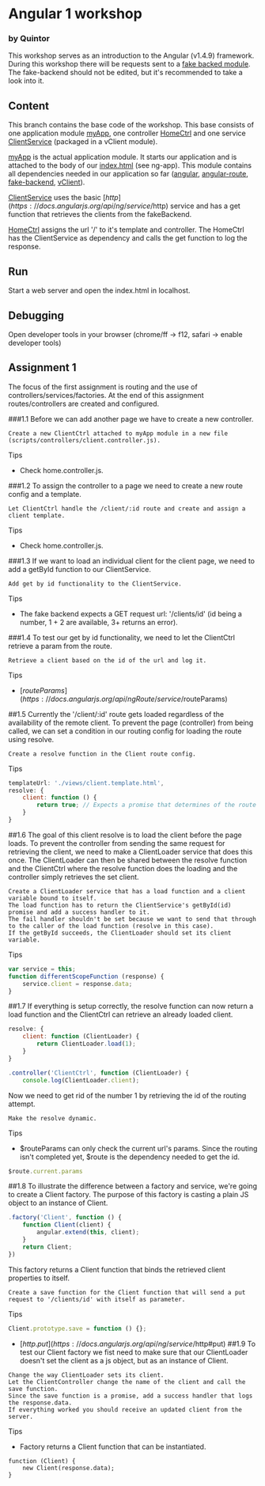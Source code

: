 # Angular 1 workshop
### by Quintor
This workshop serves as an introduction to the Angular (v1.4.9) framework. During this workshop there will be requests sent to 
a [fake backed module](../master/libs/fake-backend.js).  The fake-backend should not be edited, but it's recommended to take a
look into it.

## Content
This branch contains the base code of the workshop. This base consists of one application module [myApp](../master/scripts/app.js), one 
controller [HomeCtrl](../master/scripts/controllers/home.controller.js) and one service [ClientService](../master/scripts/services/client.service.js) (packaged in a vClient module).

[myApp](../master/scripts/app.js) is the actual application module. It starts our application and is attached to the body of our [index.html](../master/index.html) (see ng-app). This module 
contains all dependencies needed in our application so far ([angular](../master/libs/angular.js), [angular-route](../master/libs/angular-route.js), [fake-backend](../master/libs/fake-backend.js), [vClient](../master/scripts/services/client.service.js)).

[ClientService](../master/scripts/services/client.service.js) uses the basic [$http](https://docs.angularjs.org/api/ng/service/$http) service and has a get function that retrieves the clients from the fakeBackend.

[HomeCtrl](../master/scripts/controllers/home.controller.js) assigns the url '/' to it's template and controller. The HomeCtrl has the ClientService as dependency and calls
the get function to log the response.

## Run
Start a web server and open the index.html in localhost.

## Debugging
Open developer tools in your browser (chrome/ff -> f12, safari -> enable developer tools)

## Assignment 1
The focus of the first assignment is routing and the use of controllers/services/factories.
At the end of this assignment routes/controllers are created and configured.

###1.1
Before we can add another page we have to create a new controller.
```
Create a new ClientCtrl attached to myApp module in a new file (scripts/controllers/client.controller.js).
```
Tips
- Check home.controller.js.

###1.2
To assign the controller to a page we need to create a new route config and a template.
```
Let ClientCtrl handle the /client/:id route and create and assign a client template.
```
Tips
- Check home.controller.js.

###1.3
If we want to load an individual client for the client page, we need to add a getById function to our ClientService.
```
Add get by id functionality to the ClientService.
```
Tips
- The fake backend expects a GET request url: '/clients/id' (id being a number, 1 + 2 are available, 3+ returns an error).

###1.4
To test our get by id functionality, we need to let the ClientCtrl retrieve a param from the route.
```
Retrieve a client based on the id of the url and log it.
```
Tips
- [$routeParams](https://docs.angularjs.org/api/ngRoute/service/$routeParams)

##1.5
Currently the '/client/:id' route gets loaded regardless of the availability of the remote client. To prevent the page (controller) from
being called, we can set a condition in our routing config for loading the route using resolve.
```
Create a resolve function in the Client route config.
```
Tips
```javascript
templateUrl: './views/client.template.html',
resolve: {
    client: function () {
        return true; // Expects a promise that determines of the route will succeed.
    }
}
```

##1.6
The goal of this client resolve is to load the client before the page loads. To prevent the controller from sending
the same request for retrieving the client, we need to make a ClientLoader service that does this once. The ClientLoader
can then be shared between the resolve function and the ClientCtrl where the resolve function does the loading and the
controller simply retrieves the set client.

```
Create a ClientLoader service that has a load function and a client variable bound to itself.
The load function has to return the ClientService's getById(id) promise and add a success handler to it.
The fail handler shouldn't be set because we want to send that through to the caller of the load function (resolve in this case).
If the getById succeeds, the ClientLoader should set its client variable.
```
Tips
```javascript
var service = this;
function differentScopeFunction (response) {
    service.client = response.data;
}
```

##1.7
If everything is setup correctly, the resolve function can now return a load function and the ClientCtrl can retrieve an already loaded client.
```javascript
resolve: {
    client: function (ClientLoader) {
        return ClientLoader.load(1);
    }
}
```
```javascript
.controller('ClientCtrl', function (ClientLoader) {
    console.log(ClientLoader.client);
```

Now we need to get rid of the number 1 by retrieving the id of the routing attempt.
```
Make the resolve dynamic.
```
Tips
- $routeParams can only check the current url's params. Since the routing isn't completed yet, $route is the dependency needed to get the id.
```javascript
$route.current.params
```

##1.8
To illustrate the difference between a factory and service, we're going to create a Client factory. The purpose of this factory is casting
a plain JS object to an instance of Client.
```javascript
.factory('Client', function () {
    function Client(client) {
        angular.extend(this, client);
    }
    return Client;
})
```
This factory returns a Client function that binds the retrieved client properties to itself.
```
Create a save function for the Client function that will send a put request to '/clients/id' with itself as parameter.
```
Tips
```javascript
Client.prototype.save = function () {};
```
- [$http.put](https://docs.angularjs.org/api/ng/service/$http#put)
##1.9
To test our Client factory we fist need to make sure that our ClientLoader doesn't set the client as a js object, but
as an instance of Client.
```
Change the way ClientLoader sets its client.
Let the ClientController change the name of the client and call the save function.
Since the save function is a promise, add a success handler that logs the response.data.
If everything worked you should receive an updated client from the server.
```
Tips
- Factory returns a Client function that can be instantiated.
```
function (Client) {
    new Client(response.data);
}
```